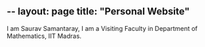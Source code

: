 --
layout: page
title: "Personal Website"
--
I am Saurav Samantaray, I am a Visiting Faculty in Department of Mathematics, IIT Madras. 
